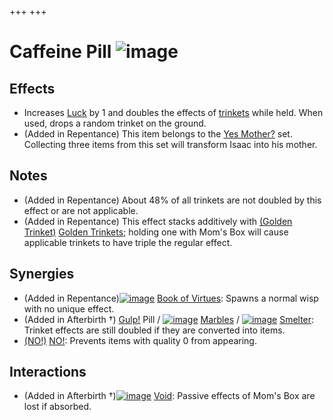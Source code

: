 +++
+++

 # Caffeine Pill ![image](/image/Caffeine_Pill.png) 


Effects
---------


* Increases [Luck](/wiki/Luck "Luck") by 1 and doubles the effects of [trinkets](/wiki/Trinket "Trinket") while held. When used, drops a random trinket on the ground.
* (Added in Repentance) This item belongs to the [Yes Mother?](/wiki/Yes_Mother%3F "Yes Mother?") set. Collecting three items from this set will transform Isaac into his mother.


Notes
-------


* (Added in Repentance) About 48% of all trinkets are not doubled by this effect or are not applicable.
* (Added in Repentance) This effect stacks additively with [(Golden Trinket)](/wiki/Golden_Trinket "Golden Trinket") [Golden Trinkets](/wiki/Golden_Trinket "Golden Trinket"); holding one with Mom's Box will cause applicable trinkets to have triple the regular effect.


Synergies
-----------


* (Added in Repentance)[![image](/image/Book_of_Virtues.png)](/wiki/Book_of_Virtues "Book of Virtues") [Book of Virtues](/wiki/Book_of_Virtues "Book of Virtues"): Spawns a normal wisp with no unique effect.
* (Added in Afterbirth †) [Gulp!](/wiki/Gulp! "Gulp!") Pill / [![image](/image/Marbles.png)](/wiki/Marbles "Marbles") [Marbles](/wiki/Marbles "Marbles") / [![image](/image/Smelter.png)](/wiki/Smelter "Smelter") [Smelter](/wiki/Smelter "Smelter"): Trinket effects are still doubled if they are converted into items.
* [(NO!)](/wiki/NO! "NO!") [NO!](/wiki/NO! "NO!"): Prevents items with quality 0 from appearing.


Interactions
--------------


* (Added in Afterbirth †)[![image](/image/Void.png)](/wiki/Void "Void") [Void](/wiki/Void "Void"): Passive effects of Mom's Box are lost if absorbed.


